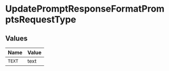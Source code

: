 # UpdatePromptResponseFormatPromptsRequestType


## Values

| Name   | Value  |
| ------ | ------ |
| `TEXT` | text   |